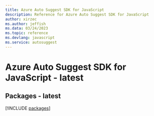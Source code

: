 ```yaml
---
title: Azure Auto Suggest SDK for JavaScript
description: Reference for Azure Auto Suggest SDK for JavaScript
author: xirzec
ms.author: jeffish
ms.data: 03/24/2023
ms.topic: reference
ms.devlang: javascript
ms.service: autosuggest
---
```

# Azure Auto Suggest SDK for JavaScript - latest
## Packages - latest
[!INCLUDE [packages](auto-suggest-index.md)]